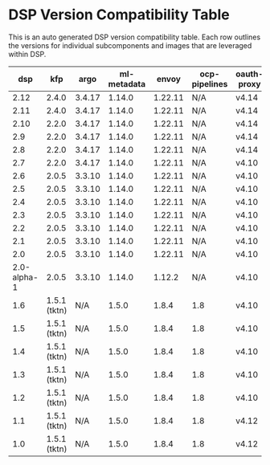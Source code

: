 <!--THIS DOC IS AUTO GENERATED-->
# DSP Version Compatibility Table

This is an auto generated DSP version compatibility table.
Each row outlines the versions for individual subcomponents and images that are leveraged within DSP.

| dsp | kfp | argo | ml-metadata | envoy | ocp-pipelines | oauth-proxy | mariadb-103 | ubi-minimal | ubi-micro | openshift |
|-----|-----|-----|-----|-----|-----|-----|-----|-----|-----|-----|
| 2.12 | 2.4.0 | 3.4.17 | 1.14.0 | 1.22.11 | N/A | v4.14 | 1 | N/A | N/A | 4.16,4.17,4.18,4.19 |
| 2.11 | 2.4.0 | 3.4.17 | 1.14.0 | 1.22.11 | N/A | v4.14 | 1 | N/A | N/A | 4.15,4.16,4.17 |
| 2.10 | 2.2.0 | 3.4.17 | 1.14.0 | 1.22.11 | N/A | v4.14 | 1 | N/A | N/A | 4.15,4.16,4.17 |
| 2.9 | 2.2.0 | 3.4.17 | 1.14.0 | 1.22.11 | N/A | v4.14 | 1 | N/A | N/A | 4.15,4.16,4.17 |
| 2.8 | 2.2.0 | 3.4.17 | 1.14.0 | 1.22.11 | N/A | v4.14 | 1 | N/A | N/A | 4.15,4.16,4.17 |
| 2.7 | 2.2.0 | 3.4.17 | 1.14.0 | 1.22.11 | N/A | v4.10 | 1 | N/A | N/A | 4.15,4.16,4.17 |
| 2.6 | 2.0.5 | 3.3.10 | 1.14.0 | 1.22.11 | N/A | v4.10 | 1 | N/A | N/A | 4.14,4.15,4.16 |
| 2.5 | 2.0.5 | 3.3.10 | 1.14.0 | 1.22.11 | N/A | v4.10 | 1 | N/A | N/A | 4.14,4.15,4.16 |
| 2.4 | 2.0.5 | 3.3.10 | 1.14.0 | 1.22.11 | N/A | v4.10 | 1 | N/A | N/A | 4.14,4.15,4.16 |
| 2.3 | 2.0.5 | 3.3.10 | 1.14.0 | 1.22.11 | N/A | v4.10 | 1 | N/A | N/A | 4.13,4.14,4.15 |
| 2.2 | 2.0.5 | 3.3.10 | 1.14.0 | 1.22.11 | N/A | v4.10 | 1 | N/A | N/A | 4.13,4.14,4.15 |
| 2.1 | 2.0.5 | 3.3.10 | 1.14.0 | 1.22.11 | N/A | v4.10 | 1 | N/A | N/A | 4.13,4.14,4.15 |
| 2.0 | 2.0.5 | 3.3.10 | 1.14.0 | 1.22.11 | N/A | v4.10 | 1 | N/A | N/A | 4.12,4.13,4.14 |
| 2.0-alpha-1 | 2.0.5 | 3.3.10 | 1.14.0 | 1.12.2 | N/A | v4.10 | 1 | N/A | N/A | 4.12,4.13,4.14 |
| 1.6 | 1.5.1 (tktn) | N/A | 1.5.0 | 1.8.4 | 1.8 | v4.10 | 1 | 8.8 | 8.8 | 4.11,4.12,4.13 |
| 1.5 | 1.5.1 (tktn) | N/A | 1.5.0 | 1.8.4 | 1.8 | v4.10 | 1 | 8.8 | 8.8 | 4.11,4.12,4.13 |
| 1.4 | 1.5.1 (tktn) | N/A | 1.5.0 | 1.8.4 | 1.8 | v4.10 | 1 | 8.8 | 8.8 | 4.11,4.12,4.13 |
| 1.3 | 1.5.1 (tktn) | N/A | 1.5.0 | 1.8.4 | 1.8 | v4.10 | 1 | 8.8 | 8.8 | 4.10,4.11,4.12 |
| 1.2 | 1.5.1 (tktn) | N/A | 1.5.0 | 1.8.4 | 1.8 | v4.10 | 1 | 8.8 | 8.8 | 4.10,4.11,4.12 |
| 1.1 | 1.5.1 (tktn) | N/A | 1.5.0 | 1.8.4 | 1.8 | v4.12 | 1 | 8.8 | 8.8 | 4.10,4.11,4.12 |
| 1.0 | 1.5.1 (tktn) | N/A | 1.5.0 | 1.8.4 | 1.8 | v4.12 | 1 | 8.8 | 8.8 | 4.10,4.11,4.12 |



[ml-metadata]: https://github.com/opendatahub-io/data-science-pipelines/blob/master/third-party/ml-metadata/Dockerfile#L15
[envoy]: https://github.com/opendatahub-io/data-science-pipelines/blob/master/third-party/metadata_envoy/Dockerfile#L15
[oauth-proxy]: https://catalog.redhat.com/software/containers/openshift4/ose-oauth-proxy/5cdb2133bed8bd5717d5ae64?tag=v4.13.0-202307271338.p0.g44af5a3.assembly.stream&push_date=1691493453000
[mariaDB]: https://catalog.redhat.com/software/containers/rhel8/mariadb-103/5ba0acf2d70cc57b0d1d9e78
[ubi-minimal]: https://catalog.redhat.com/software/containers/ubi8/ubi-minimal/5c359a62bed8bd75a2c3fba8?architecture=amd64&tag=8.8
[ubi-micro]: https://catalog.redhat.com/software/containers/ubi8-micro/601a84aadd19c7786c47c8ea?architecture=amd64&tag=8.8
